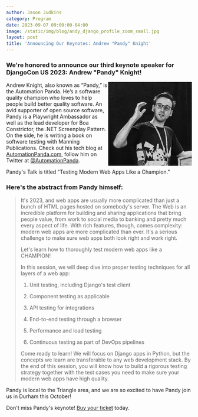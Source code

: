 ```yaml
---
author: Jason Judkins
category: Program
date: 2023-09-07 09:00:00-04:00
image: /static/img/blog/andy_django_profile_zoom_small.jpg
layout: post
title: 'Announcing Our Keynotes: Andrew "Pandy" Knight'
---
```


### We're honored to announce our third keynote speaker for DjangoCon US 2023: Andrew "Pandy" Knight!

<img src="/static/img/blog/andy_django_profile_zoom_small.jpg" alt="Photo of Andrew 'Pandy' Knight" style="width:45%; display:block; float:right;" />


Andrew Knight, also known as “Pandy,” is the Automation Panda. He’s a software quality champion who loves to help people build better quality software. An avid supporter of open source software, Pandy is a Playwright Ambassador as well as the lead developer for Boa Constrictor, the .NET Screenplay Pattern. On the side, he is writing a book on software testing with Manning Publications. Check out his tech blog at [AutomationPanda.com](https://www.automationpanda.com/), follow him on Twitter at [@AutomationPanda](https://twitter.com/AutomationPanda).

Pandy's Talk is titled "Testing Modern Web Apps Like a Champion." 

### Here's the abstract from Pandy himself:
 
> It's 2023, and web apps are usually more complicated than just a bunch of HTML pages hosted on somebody's server. The Web is an incredible platform for building and sharing applications that bring people value, from work to social media to banking and pretty much every aspect of life. With rich features, though, comes complexity: modern web apps are more complicated than ever. It's a serious challenge to make sure web apps both look right and work right.
>
> Let's learn how to thoroughly test modern web apps like a CHAMPION! 
>
> In this session, we will deep dive into proper testing techniques for all layers of a web app:
>
> 1. Unit testing, including Django's test client
>
> 2. Component testing as applicable
>
> 3. API testing for integrations
>
> 4. End-to-end testing through a browser
> 
> 5. Performance and load testing
>
> 6. Continuous testing as part of DevOps pipelines
>
>Come ready to learn! We will focus on Django apps in Python, but the concepts we learn are transferable to any web development stack. By the end of this session, you will know how to build a rigorous testing strategy together with the test cases you need to make sure your modern web apps have high quality.

Pandy is local to the Triangle area, and we are so excited to have Pandy join us in Durham this October!

Don't miss Pandy's keynote! [Buy your ticket]({{site.ticket_link}}) today.
